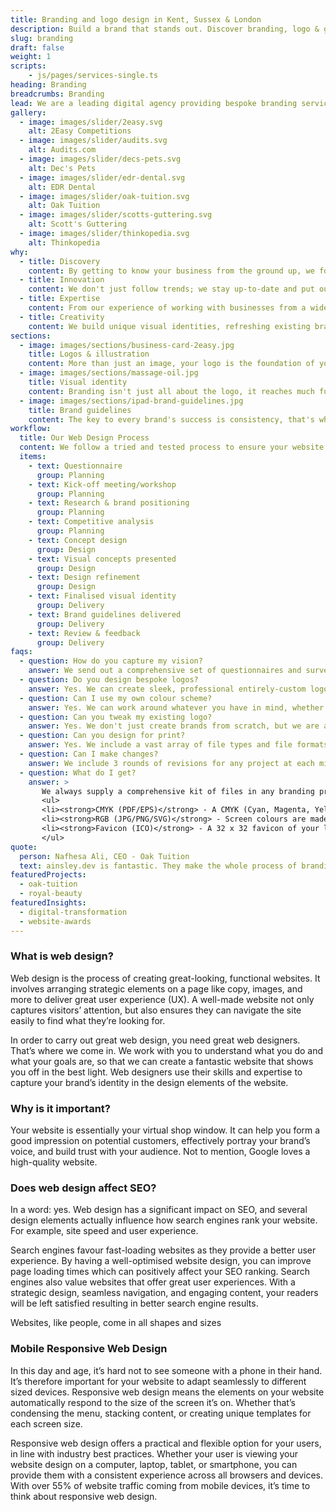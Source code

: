 ```yaml
---
title: Branding and logo design in Kent, Sussex & London
description: Build a brand that stands out. Discover branding, logo & graphic design services that will resonate with your customers.
slug: branding
draft: false
weight: 1
scripts:
    - js/pages/services-single.ts
heading: Branding
breadcrumbs: Branding
lead: We are a leading digital agency providing bespoke branding services to boost your company's online presence. Specialising in unique, memorable and future-proof visuals, we create branding that captures your tone of voice and truly resonates with your customers.
gallery:
  - image: images/slider/2easy.svg
    alt: 2Easy Competitions
  - image: images/slider/audits.svg
    alt: Audits.com
  - image: images/slider/decs-pets.svg
    alt: Dec's Pets
  - image: images/slider/edr-dental.svg
    alt: EDR Dental
  - image: images/slider/oak-tuition.svg
    alt: Oak Tuition
  - image: images/slider/scotts-guttering.svg
    alt: Scott's Guttering
  - image: images/slider/thinkopedia.svg
    alt: Thinkopedia
why:
  - title: Discovery
    content: By getting to know your business from the ground up, we form a powerful visual identity that represents your core values.
  - title: Innovation
    content: We don't just follow trends; we stay up-to-date and put our own spin on developing fresh visuals, setting our customers apart from the competition.
  - title: Expertise
    content: From our experience of working with businesses from a wide range of industries, we have the skill to build unmatched brands that resonate with their clientele.
  - title: Creativity
    content: We build unique visual identities, refreshing existing brands or creating them from scratch through storytelling and bespoke branding tactics.
sections:
  - image: images/sections/business-card-2easy.jpg
    title: Logos & illustration
    content: More than just an image, your logo is the foundation of your brand identity. Through questionnaires and discovery sessions, we get to know your business' needs and ensure the resulting designs are not only innovative and bespoke, but also easily transferable across marketing literature.
  - image: images/sections/massage-oil.jpg
    title: Visual identity
    content: Branding isn't just all about the logo, it reaches much further. Whether it's new packaging, staff uniforms, vehicles or any other merchandise, we can translate your new brand identity on to virtually any medium to maximise your business' outreach.
  - image: images/sections/ipad-brand-guidelines.jpg
    title: Brand guidelines
    content: The key to every brand's success is consistency, that's why we develop a detailed set of  guidelines which allows you maintain a consistent and recognisable visual identity. They act as a rulebook that outlines visual components such as logos, fonts and colours that reinforces brand perception.
workflow:
  title: Our Web Design Process
  content: We follow a tried and tested process to ensure your website is delivered on time and on budget. Our process includes the following.
  items:
    - text: Questionnaire
      group: Planning
    - text: Kick-off meeting/workshop
      group: Planning
    - text: Research & brand positioning
      group: Planning
    - text: Competitive analysis
      group: Planning
    - text: Concept design
      group: Design
    - text: Visual concepts presented
      group: Design
    - text: Design refinement
      group: Design
    - text: Finalised visual identity
      group: Delivery
    - text: Brand guidelines delivered
      group: Delivery
    - text: Review & feedback
      group: Delivery
faqs:
  - question: How do you capture my vision?
    answer: We send out a comprehensive set of questionnaires and surveys to understand what you want out from your new brand. The questions will ask you to mention some of your inspirational brands and websites so we can accurately gauge what kind of thing you like.
  - question: Do you design bespoke logos?
    answer: Yes. We can create sleek, professional entirely-custom logo designs with mockups and a style guide for your business.
  - question: Can I use my own colour scheme?
    answer: Yes. We can work around whatever you have in mind, whether it's colours, fonts, or layout ideas. We will include whatever you have in mind in your new brand.
  - question: Can you tweak my existing logo?
    answer: Yes. We don't just create brands from scratch, but we are able to re-shape and re-model existing ones, bringing them into the modern day and making them stand out.
  - question: Can you design for print?
    answer: Yes. We include a vast array of file types and file formats when delivering the brand and logo assets.
  - question: Can I make changes?
    answer: We include 3 rounds of revisions for any project at each milestone. You will have the opportunity to provide feedback at every step and request modifications if required.
  - question: What do I get?
    answer: >
       We always supply a comprehensive kit of files in any branding project, allowing you to use the new assets across a wide variety of mediums. Below is a summary.
       <ul>
       <li><strong>CMYK (PDF/EPS)</strong> - A CMYK (Cyan, Magenta, Yellow & Black) file set of the asset use that displays full colour. This is for printed material.</li>
       <li><strong>RGB (JPG/PNG/SVG)</strong> - Screen colours are made up of RGB (Red, Green & Blue). SVG files will also be included, which are lossless vector files, so they don't pixelate. These are ideal for digital distribution.</li>
       <li><strong>Favicon (ICO)</strong> - A 32 x 32 favicon of your logo will be created for use on your website.</li>
       </ul>
quote:
  person: Nafhesa Ali, CEO - Oak Tuition
  text: ainsley.dev is fantastic. They make the whole process of branding & web development so easy through their support and expertise. Highly recommend and would definitely work with them again.
featuredProjects:
  - oak-tuition
  - royal-beauty
featuredInsights:
  - digital-transformation
  - website-awards
---
```


### What is web design?

Web design is the process of creating great-looking, functional websites. It involves arranging strategic elements on a
page like copy, images, and more to deliver great user experience (UX). A well-made website not only captures visitors’
attention, but also ensures they can navigate the site easily to find what they’re looking for.

In order to carry out great web design, you need great web designers. That’s where we come in. We work with you to
understand what you do and what your goals are, so that we can create a fantastic website that shows you off in the best
light. Web designers use their skills and expertise to capture your brand’s identity in the design elements of the
website.

### Why is it important?

Your website is essentially your virtual shop window. It can help you form a good impression on potential customers,
effectively portray your brand’s voice, and build trust with your audience. Not to mention, Google loves a high-quality
website.

### Does web design affect SEO?

In a word: yes. Web design has a significant impact on SEO, and several design elements actually influence how search
engines rank your website. For example, site speed and user experience.

Search engines favour fast-loading websites as they provide a better user experience. By having a well-optimised website
design, you can improve page loading times which can positively affect your SEO ranking. Search engines also value
websites that offer great user experiences. With a strategic design, seamless navigation, and engaging content, your
readers will be left satisfied resulting in better search engine results.

Websites, like people, come in all shapes and sizes

### Mobile Responsive Web Design

In this day and age, it’s hard not to see someone with a phone in their hand. It’s therefore important for your website
to adapt seamlessly to different sized devices. Responsive web design means the elements on your website automatically
respond to the size of the screen it’s on. Whether that’s condensing the menu, stacking content, or creating unique
templates for each screen size.

Responsive web design offers a practical and flexible option for your users, in line with industry best practices.
Whether your user is viewing your website design on a computer, laptop, tablet, or smartphone, you can provide them with
a consistent experience across all browsers and devices. With over 55% of website traffic coming from mobile devices, it’s time to think about responsive web design.

